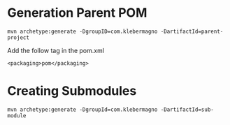 # Generation Parent POM

```
mvn archetype:generate -DgroupID=com.klebermagno -DartifactId=parent-project
```

Add the follow tag in the pom.xml

```
<packaging>pom</packaging>
``` 


# Creating Submodules

```
mvn archetype:generate -DgroupId=com.klebermagno -DartifactId=sub-module
```
